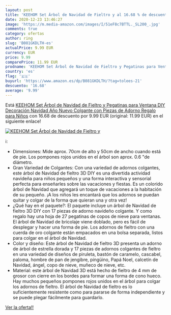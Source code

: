 ```yaml
---
layout: post
title: 'KEEHOM Set Árbol de Navidad de Fieltro y al 16.68 % de descuento'
date: 2020-12-23 13:46:27
image: 'https://m.media-amazon.com/images/I/51eF8c7BTTL._SL200_.jpg'
comments: true
category: ofertas
author: ring
slug: 'B081GKDLTH-es'
actualPrice: 9.99 EUR
currency: EUR
price: 9.99
comparePrice: 11.99 EUR
prodname: 'KEEHOM Set Árbol de Navidad de Fieltro y Pegatinas para Ventana  DIY Decoración Navidad Año Nuevo Colgante con Piezas de Adorno  Regalo para Niños'
country: 'es'
flag: '🇪🇸'
buyurl: 'https://www.amazon.es/dp/B081GKDLTH/?tag=tolees-21'
descuento: '16.68'
average: '9.99'
---
```


Está [KEEHOM Set Árbol de Navidad de Fieltro y Pegatinas para Ventana  DIY Decoración Navidad Año Nuevo Colgante con Piezas de Adorno  Regalo para Niños](https://www.amazon.es/dp/B081GKDLTH/?tag=tolees-21) con 16.68 de descuento por 9.99 EUR (original: 11.99 EUR) en el siguiente enlace!

[![KEEHOM Set Árbol de Navidad de Fieltro y](https://m.media-amazon.com/images/I/51eF8c7BTTL._SL200_.jpg)](https://www.amazon.es/dp/B081GKDLTH/?tag=tolees-21)

ℹ️:

- Dimensiones: Mide aprox. 70cm de alto y 50cm de ancho cuando está de pie. Los pompones rojos unidos en el árbol son aprox. 0.6 "de diámetro.
- Gran Variedad de Colgantes: Con una variedad de adornos colgantes, este árbol de Navidad de fieltro 3D DIY es una divertida actividad navideña para niños pequeños y una forma interactiva y sensorial perfecta para enseñarles sobre las vacaciones y fiestas. Es un colorido árbol de Navidad que agregará un toque de vacaciones a la habitación de su pequeño. ¡A los niños les encantará que los adornos se puedan quitar y colgar de la forma que quieran una y otra vez!
- ¿Qué hay en el paquete?: El paquete incluye un árbol de Navidad de fieltro 3D DIY con 17 piezas de adorno navideño colgante. Y como regalo hay una hoja de 27 pegatinas de copos de nieve para ventanas. El árbol de Navidad de bricolaje viene doblado, pero es fácil de desplegar y hacer una forma de pie. Los adornos de fieltro con una cuerda de oro colgante están empacados en una bolsa separada, listos para colgar en el árbol de Navidad. 
- Color y diseño: Este árbol de Navidad de fieltro 3D presenta un adorno de árbol de estrella dorada y 17 piezas de adornos colgantes de fieltro en una variedad de diseños de piruleta, bastón de caramelo, cascabel, paloma, hombre de pan de jengibre, pingüino, Papá Noel, calcetín de Navidad, ángel, copo de nieve, muñeco de nieve, etc.
- Material: este árbol de Navidad 3D está hecho de fieltro de 4 mm de grosor con cierre en los bordes para formar una forma de cono hueco. Hay muchos pequeños pompones rojos unidos en el árbol para colgar los adornos de fieltro. El árbol de Navidad de fieltro es lo suficientemente resistente como para pararse de forma independiente y se puede plegar fácilmente para guardarlo.

[Ver la oferta!!](https://www.amazon.es/dp/B081GKDLTH/?tag=tolees-21)
